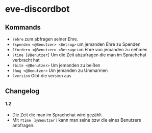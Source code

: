 # eve-discordbot

## Kommands
+ `?ehre` zum abfragen seiner Ehre.
+ `?spenden <@Benutzer> <Betrag>` um jemanden Ehre zu Spenden
+ `?fordern <@Benutzer> <Betrag>` um Ehre von jemanden zu nehmen
+ `?time [@Benutzer]` Um die Zeit abzufragen die man im Sprachchat verbracht hat
+ `?bite <@Benutzer>` Um jemanden zu beißen
+ `?hug <@Benutzer>` Um jemanden zu Ummarmen
+ `?version` Gibt die version aus

## Changelog
#### 1.2
+ Die Zeit die man im Sprachchat wird gezählt
+ Mit `?time [@Benutzer]` kann man seine bzw die eines Benutzers anbfragen. 
